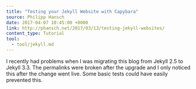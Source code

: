 ```yaml
---
title: "Testing your Jekyll Website with Capybara"
source: Philipp Hansch
date: 2017-04-07 10:45:00 +0000
link: http://phansch.net/2017/03/13/testing-jekyll-websites/
content_type: Tutorial
tool:
  - tool/jekyll.md
---
```

I recently had problems when I was migrating this blog from Jekyll 2.5 to Jekyll 3.3. The permalinks were broken after the upgrade and I only noticed this after the change went live. Some basic tests could have easily prevented this.





